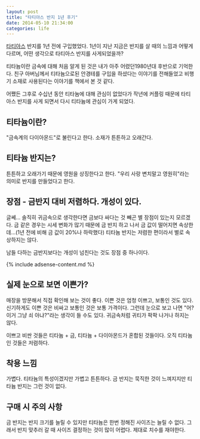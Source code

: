 ```yaml
---
layout: post
title: "타티아스 반지 1년 후기"
date: 2014-05-10 21:34:00
categories: life
---
```


[타티아스](http://www.tatias.com/) 반지를 1년 전에 구입했었다. 1년이 지난 지금은 반지를 살 때의 느낌과 어떻게 다르며, 어떤 생각으로 타티아스 반지를 사게되었을까?

티타늄이란 금속에 대해 처음 알게 된 것은 내가 아주 어렸던1980년대 후반으로 기억한다. 친구 아버님께서 티타늄으로된 안경테를 구입을 하셨다는 이야기를 전해들었고 비행기 소재로 사용된다는 이야기를 책에서 본 것 같다.

어쨌든 그후로 수십년 동안 티타늄에 대해 관심이 없었다가 작년에 커플링 때문에 타티아스 반지를 사게 되면서 다시 티타늄에 관심이 가게 되었다.

## 티타늄이란?

"금속계의 다이아몬드"로 불린다고 한다. 소재가 튼튼하고 오래간다.

## 티타늄 반지는?

튼튼하고 오래가기 때문에 영원을 상징한다고 한다. "우리 사랑 변치말고 영원히"라는 의미로 반지를 만들었다고 한다.

## 장점 - 금반지 대비 저렴하다. 개성이 있다.

글쎄... 솔직히 귀금속으로 생각한다면 금보다 싸다는 것 빼곤 별 장점이 있는지 모르겠다. 금 같은 경우는 시세 변화가 많기 때문에 금 반지 하고 나서 금 값이 떨어지면 속상한데...(1년 전에 비해 금 값이 20%나 하락했다) 티타늄 반지는 저렴한 편이라서 별로 속상하지는 않다.

남들 다하는 금반지보다는 개성이 넘친다는 것도 장점 중 하나이다.

{% include adsense-content.md %}

## 실제 눈으로 보면 이쁜가?

매장을 방문해서 직접 확인해 보는 것이 좋다. 이쁜 것은 엄청 이쁘고, 보통인 것도 있다. 신기하게도 이쁜 것은 비싸고 보통인 것은 보통 가격이다. 그런데 눈으로 보고 나면 "어? 이거 그냥 쇠 아냐?"라는 생각이 들 수도 있다. 귀금속처럼 귀티가 팍팍 나거나 하지는 않다.

이쁘고 비싼 것들은 티타늄 + 금, 티타늄 + 다이아몬드가 혼합된 것들이다. 오직 티타늄인 것들은 저렴하다.

## 착용 느낌
가볍다. 티타늄의 특성이겠지만 가볍고 튼튼하다. 금 반지는 묵직한 것이 느껴지지만 티타늄 반지는 그런 것이 없다.

## 구매 시 주의 사항
금 반지는 반지 크기를 늘릴 수 있지만 티타늄은 한번 정해진 사이즈는 늘릴 수 없다. 그래서 반지 맞추러 갈 때 사이즈 결정하는 것이 많이 어렵다. 제대로 치수를 재야한다.
